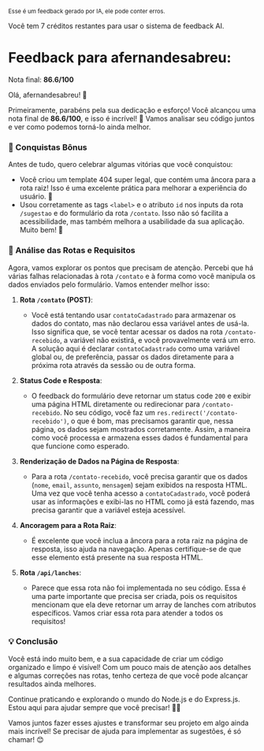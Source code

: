 <sup>Esse é um feedback gerado por IA, ele pode conter erros.</sup>

Você tem 7 créditos restantes para usar o sistema de feedback AI.

# Feedback para afernandesabreu:

Nota final: **86.6/100**

Olá, afernandesabreu! 🚀

Primeiramente, parabéns pela sua dedicação e esforço! Você alcançou uma nota final de **86.6/100**, e isso é incrível! 🎉 Vamos analisar seu código juntos e ver como podemos torná-lo ainda melhor.

### 🎉 Conquistas Bônus
Antes de tudo, quero celebrar algumas vitórias que você conquistou:
- Você criou um template 404 super legal, que contém uma âncora para a rota raiz! Isso é uma excelente prática para melhorar a experiência do usuário. 🙌
- Usou corretamente as tags `<label>` e o atributo `id` nos inputs da rota `/sugestao` e do formulário da rota `/contato`. Isso não só facilita a acessibilidade, mas também melhora a usabilidade da sua aplicação. Muito bem! 🎊

### 🚧 Análise das Rotas e Requisitos
Agora, vamos explorar os pontos que precisam de atenção. Percebi que há várias falhas relacionadas à rota `/contato` e à forma como você manipula os dados enviados pelo formulário. Vamos entender melhor isso:

1. **Rota `/contato` (POST)**:
   - Você está tentando usar `contatoCadastrado` para armazenar os dados do contato, mas não declarou essa variável antes de usá-la. Isso significa que, se você tentar acessar os dados na rota `/contato-recebido`, a variável não existirá, e você provavelmente verá um erro. A solução aqui é declarar `contatoCadastrado` como uma variável global ou, de preferência, passar os dados diretamente para a próxima rota através da sessão ou de outra forma.

2. **Status Code e Resposta**:
   - O feedback do formulário deve retornar um status code `200` e exibir uma página HTML diretamente ou redirecionar para `/contato-recebido`. No seu código, você faz um `res.redirect('/contato-recebido')`, o que é bom, mas precisamos garantir que, nessa página, os dados sejam mostrados corretamente. Assim, a maneira como você processa e armazena esses dados é fundamental para que funcione como esperado.

3. **Renderização de Dados na Página de Resposta**:
   - Para a rota `/contato-recebido`, você precisa garantir que os dados (`nome`, `email`, `assunto`, `mensagem`) sejam exibidos na resposta HTML. Uma vez que você tenha acesso a `contatoCadastrado`, você poderá usar as informações e exibi-las no HTML como já está fazendo, mas precisa garantir que a variável esteja acessível.

4. **Ancoragem para a Rota Raiz**:
   - É excelente que você inclua a âncora para a rota raiz na página de resposta, isso ajuda na navegação. Apenas certifique-se de que esse elemento está presente na sua resposta HTML.

5. **Rota `/api/lanches`**:
   - Parece que essa rota não foi implementada no seu código. Essa é uma parte importante que precisa ser criada, pois os requisitos mencionam que ela deve retornar um array de lanches com atributos específicos. Vamos criar essa rota para atender a todos os requisitos!

### 💡 Conclusão
Você está indo muito bem, e a sua capacidade de criar um código organizado e limpo é visível! Com um pouco mais de atenção aos detalhes e algumas correções nas rotas, tenho certeza de que você pode alcançar resultados ainda melhores.

Continue praticando e explorando o mundo do Node.js e do Express.js. Estou aqui para ajudar sempre que você precisar! 🚀💪

Vamos juntos fazer esses ajustes e transformar seu projeto em algo ainda mais incrível! Se precisar de ajuda para implementar as sugestões, é só chamar! 😊